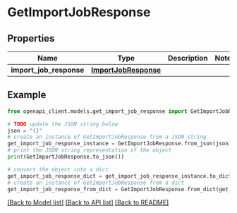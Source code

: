 # GetImportJobResponse


## Properties

Name | Type | Description | Notes
------------ | ------------- | ------------- | -------------
**import_job_response** | [**ImportJobResponse**](ImportJobResponse.md) |  | 

## Example

```python
from openapi_client.models.get_import_job_response import GetImportJobResponse

# TODO update the JSON string below
json = "{}"
# create an instance of GetImportJobResponse from a JSON string
get_import_job_response_instance = GetImportJobResponse.from_json(json)
# print the JSON string representation of the object
print(GetImportJobResponse.to_json())

# convert the object into a dict
get_import_job_response_dict = get_import_job_response_instance.to_dict()
# create an instance of GetImportJobResponse from a dict
get_import_job_response_from_dict = GetImportJobResponse.from_dict(get_import_job_response_dict)
```
[[Back to Model list]](../README.md#documentation-for-models) [[Back to API list]](../README.md#documentation-for-api-endpoints) [[Back to README]](../README.md)


